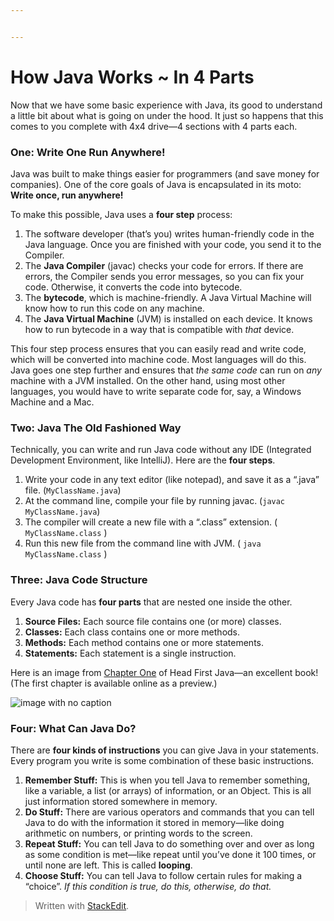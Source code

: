 ```yaml
---


---
```


<h1 id="how-java-works--in-4-parts">How Java Works ~ In 4 Parts</h1>
<p>Now that we have some basic experience with Java, its good to understand a little bit about what is going on under the hood. It just so happens that this comes to you complete with 4x4 drive—4 sections with 4 parts each.</p>
<h3 id="one-write-one-run-anywhere">One: Write One Run Anywhere!</h3>
<p>Java was built to make things easier for programmers (and save money for companies). One of the core goals of Java is encapsulated in its moto: <strong>Write once, run anywhere!</strong></p>
<p>To make this possible, Java uses a <strong>four step</strong> process:</p>
<ol>
<li>The software developer (that’s you) writes human-friendly code in the Java language. Once you are finished with your code, you send it to the Compiler.</li>
<li>The <strong>Java Compiler</strong> (javac) checks your code for errors. If there are errors, the Compiler sends you error messages, so you can fix your code. Otherwise, it converts the code into bytecode.</li>
<li>The <strong>bytecode</strong>, which is machine-friendly. A Java Virtual Machine will know how to run this code on any machine.</li>
<li>The <strong>Java Virtual Machine</strong> (JVM) is installed on each device. It knows how to run bytecode in a way that is compatible with <em>that</em> device.</li>
</ol>
<p>This four step process ensures that you can easily read and write code, which will be converted into machine code. Most languages will do this. Java goes one step further and ensures that <em>the same code</em> can run on <em>any</em> machine with a JVM installed. On the other hand, using most other languages, you would have to write separate code for, say, a Windows Machine and a Mac.</p>
<h3 id="two-java-the-old-fashioned-way">Two: Java The Old Fashioned Way</h3>
<p>Technically, you can write and run Java code without any IDE (Integrated Development Environment, like IntelliJ). Here are the <strong>four steps</strong>.</p>
<ol>
<li>Write your code in any text editor (like notepad), and save it as a “.java” file. (<code>MyClassName.java</code>)</li>
<li>At the command line, compile your file by running javac. (<code>javac MyClassName.java</code>)</li>
<li>The compiler will create a new file with a “.class” extension. ( <code>MyClassName.class</code> )</li>
<li>Run this new file from the command line with JVM. ( <code>java MyClassName.class</code> )</li>
</ol>
<h3 id="three-java-code-structure">Three: Java Code Structure</h3>
<p>Every Java code has <strong>four parts</strong> that are nested one inside the other.</p>
<ol>
<li><strong>Source Files:</strong> Each source file contains one (or more) classes.</li>
<li><strong>Classes:</strong> Each class contains one or more methods.</li>
<li><strong>Methods:</strong> Each method contains one or more statements.</li>
<li><strong>Statements:</strong> Each statement is a single instruction.</li>
</ol>
<p>Here is an image from <a href="https://www.oreilly.com/library/view/head-first-java/0596009208/ch01.html">Chapter One</a> of Head First Java—an excellent book!<br>
(The first chapter is available online as a preview.)</p>
<p><img src="https://www.oreilly.com/library/view/head-first-java/0596009208/httpatomoreillycomsourceoreillyimages1332892.png.jpg" alt="image with no caption"></p>
<h3 id="four-what-can-java-do">Four: What Can Java Do?</h3>
<p>There are <strong>four kinds of instructions</strong> you can give Java in your statements. Every program you write is some combination of these basic instructions.</p>
<ol>
<li><strong>Remember Stuff:</strong> This is when you tell Java to remember something, like a variable, a list (or arrays) of information, or an Object. This is all just information stored somewhere in memory.</li>
<li><strong>Do Stuff:</strong> There are various operators and commands that you can tell Java to do with the information it stored in memory—like doing arithmetic on numbers, or printing words to the screen.</li>
<li><strong>Repeat Stuff:</strong> You can tell Java to do something over and over as long as some condition is met—like repeat until you’ve done it 100 times, or until none are left. This is called <strong>looping</strong>.</li>
<li><strong>Choose Stuff:</strong> You can tell Java to follow certain rules for making a “choice”. <em>If this condition is true, do this, otherwise, do that.</em></li>
</ol>
<blockquote>
<p>Written with <a href="https://stackedit.io/">StackEdit</a>.</p>
</blockquote>

